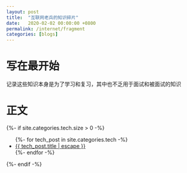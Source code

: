 ```yaml
---
layout: post
title:  "互联网老兵的知识碎片"
date:   2020-02-02 00:00:00 +0800
permalink: /internet/fragment
categories: [blogs]
---
```


# 写在最开始
记录这些知识本身是为了学习和复习，其中也不乏用于面试和被面试的知识

# 正文
<div>
	{%- if site.categories.tech.size > 0 -%}
	<ul>
	 	{%- for tech_post in site.categories.tech -%}
	 	<li>
        	<a href="{{ tech_post.url | relative_url }}">
        		{{ tech_post.title | escape }}
        	</a>
	 	</li>
	  	{%- endfor -%}	
	</ul>
	{%- endif -%}	
</div>
